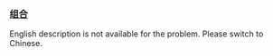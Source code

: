 ### [组合](https://leetcode.com/problems/uUsW3B)

<p>English description is not available for the problem. Please switch to Chinese.</p>
